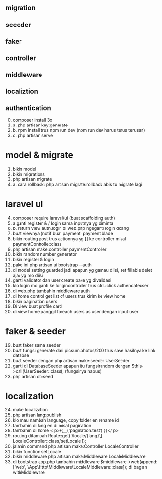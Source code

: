 ## migration
## seeeder
## faker
## controller
## middleware
## localiztion
## authentication

0. composer install 3x
0. a. php artisan key:generate
0. b. npm install trus npm run dev (npm run dev harus terus terusan)
0. c. php artisan serve

# model & migrate
1. bikin model
2. bikin migrations
3. php artisan migrate
3. a. cara rollback: php artisan migrate:rollback abis tu migrate lagi

# laravel ui
4. composer require laravel/ui (buat scaffolding auth)
4. a.ganti register & / login sama inputnya yg diminta
4. b. return view auth.login di web.php ngeganti login doang
5. buat viewnya (notif buat payment) payment.blade
6. bikin routing post trus actionnya yg [] ke controller misal paymentControlle::class
7. php artisan make:controller paymentController
8. bikin random number generator
9. bikin register & login
10. pake ini php artisan ui bootstrap --auth
11. di model setting guarded jadi apapun yg gamau diisi, set fillable delet aja/ yg mo diisi
12. ganti validator dan user create pake yg divalidasi
13. klo login mo ganti ke longincontroller trus ctrl+click authencateuser
14. di web.php tambahin middleware auth
15. di home control get list of users trus kirim ke view home
16. bikin pagination users
17. Di view buat profile card
18. di view home panggil foreach users as user dengan input user

# faker & seeder
19. buat faker sama seeder
20. buat fungsi generate dari picsum.photos/200 trus save hasilnya ke link databse
21. buat seeder dengan php artisan make:seeder UserSeeder
22. ganti di DatabaseSeeder apapun itu fungsirandom dengan  $this->call(UserSeeder::class); (fungsinya hapus)
23. php artisan db:seed

# localization
24. make localization
25. php artisan lang:publish
26. klo mau nambah language, copy folder en rename id
27. tambahin di lang en di misal pagination
28. tambahin di home < p>{{__('pagination.test') }}</ p>
29. routing ditambah Route::get('/locale/{lang}',[ LocaleController::class,'setLocale']);
30. jalanin command php artisan make:Controller LocaleController
31. bikin function setLocale 
32. bikin middleware php artisan make:Middleware LocaleMiddleware
33. di bootstrap app.php tambahin middleware $middleware->web(append:['web', \App\Http\Middleware\LocaleMiddleware::class]); di bagian withMiddleware
